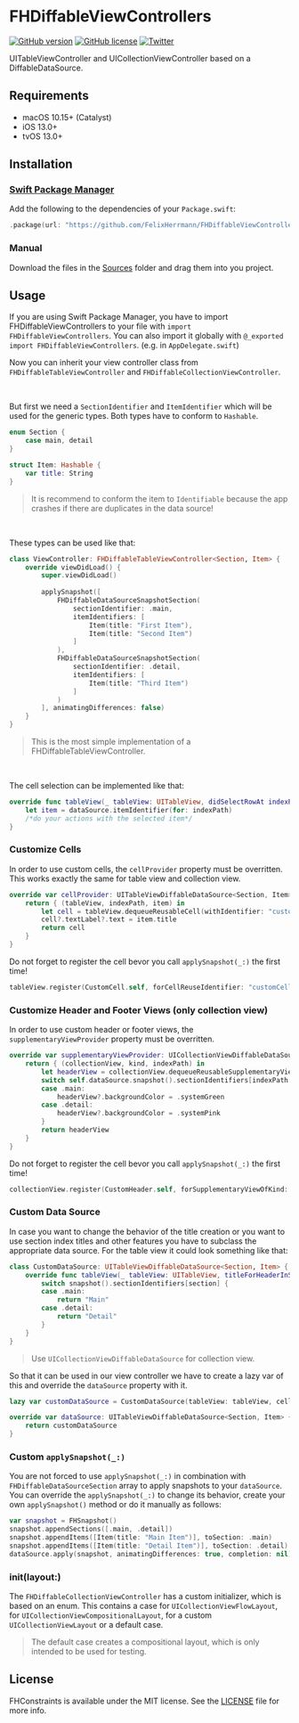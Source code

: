 # FHDiffableViewControllers

<p align="left">
<a href="https://github.com/FelixHerrmann/FHDiffableViewControllers/releases"><img alt="GitHub version" src="https://img.shields.io/github/v/release/FelixHerrmann/FHDiffableViewControllers"></a>
<a href="https://github.com/FelixHerrmann/FHDiffableViewControllers/blob/master/LICENSE"><img alt="GitHub license" src="https://img.shields.io/github/license/FelixHerrmann/FHDiffableViewControllers"></a>
<a href="https://twitter.com/intent/tweet?text=Wow:&url=https%3A%2F%2Fgithub.com%2FFelixHerrmann%2FFHDiffableViewControllers"><img alt="Twitter" src="https://img.shields.io/twitter/url?style=social&url=https%3A%2F%2Fgithub.com%2FFelixHerrmann%2FFHDiffableViewControllers"></a>
</p>

UITableViewController and UICollectionViewController based on a DiffableDataSource.

## Requirements
- macOS 10.15+ (Catalyst)
- iOS 13.0+
- tvOS 13.0+

## Installation

### [Swift Package Manager](https://swift.org/package-manager/)

Add the following to the dependencies of your `Package.swift`:

```swift
.package(url: "https://github.com/FelixHerrmann/FHDiffableViewControllers", from: "x.x.x")
```

### Manual

Download the files in the [Sources](https://github.com/FelixHerrmann/FHDiffableViewControllers/tree/master/Sources) folder and drag them into you project.

## Usage

If you are using Swift Package Manager, you have to import FHDiffableViewControllers to your file with `import FHDiffableViewControllers`. You can also import it globally with `@_exported import FHDiffableViewControllers`. (e.g. in `AppDelegate.swift`)

Now you can inherit your view controller class from `FHDiffableTableViewController` and `FHDiffableCollectionViewController`. 

<br>

But first we need a `SectionIdentifier` and `ItemIdentifier` which will be used for the generic types. Both types have to conform to `Hashable`.

```swift
enum Section {
    case main, detail
}

struct Item: Hashable {
    var title: String
}
```
>It is recommend to conform the item to `Identifiable` because the app crashes if there are duplicates in the data source!

<br>

These types can be used like that:

```swift
class ViewController: FHDiffableTableViewController<Section, Item> {
    override viewDidLoad() {
        super.viewDidLoad()
        
        applySnapshot([
            FHDiffableDataSourceSnapshotSection(
                sectionIdentifier: .main,
                itemIdentifiers: [
                    Item(title: "First Item"),
                    Item(title: "Second Item")
                ]
            ),
            FHDiffableDataSourceSnapshotSection(
                sectionIdentifier: .detail,
                itemIdentifiers: [
                    Item(title: "Third Item")
                ]
            )
        ], animatingDifferences: false)
    }
}
```
>This is the most simple implementation of a FHDiffableTableViewController.

<br>

The cell selection can be implemented like that:

```swift
override func tableView(_ tableView: UITableView, didSelectRowAt indexPath: IndexPath) {
    let item = dataSource.itemIdentifier(for: indexPath)
    /*do your actions with the selected item*/
}
```

### Customize Cells

In order to use custom cells, the `cellProvider` property must be overritten. This works exactly the same for table view and collection view.

```swift
override var cellProvider: UITableViewDiffableDataSource<Section, Item>.CellProvider {
    return { (tableView, indexPath, item) in
        let cell = tableView.dequeueReusableCell(withIdentifier: "customCell", for: indexPath) as? CustomCell
        cell?.textLabel?.text = item.title
        return cell
    }
}
```

Do not forget to register the cell bevor you call `applySnapshot(_:)` the first time!

```swift 
tableView.register(CustomCell.self, forCellReuseIdentifier: "customCell")
```

### Customize Header and Footer Views (only collection view)

In order to use custom header or footer views, the `supplementaryViewProvider` property must be overritten.

```swift 
override var supplementaryViewProvider: UICollectionViewDiffableDataSource<Section, Item>.SupplementaryViewProvider? {
    return { (collectionView, kind, indexPath) in
        let headerView = collectionView.dequeueReusableSupplementaryView(ofKind: kind, withReuseIdentifier: "customHeader", for: indexPath) as? CustomHeader
        switch self.dataSource.snapshot().sectionIdentifiers[indexPath.section] {
        case .main:
            headerView?.backgroundColor = .systemGreen
        case .detail:
            headerView?.backgroundColor = .systemPink
        }
        return headerView
    }
}
```

Do not forget to register the cell bevor you call `applySnapshot(_:)` the first time!

```swift
collectionView.register(CustomHeader.self, forSupplementaryViewOfKind: UICollectionView.elementKindSectionHeader, withReuseIdentifier: "customHeader")
```

### Custom Data Source

In case you want to change the behavior of the title creation or you want to use section index titles and other features you have to subclass the appropriate data source. For the table view it could look something like that:

```swift
class CustomDataSource: UITableViewDiffableDataSource<Section, Item> {
    override func tableView(_ tableView: UITableView, titleForHeaderInSection section: Int) -> String? {
        switch snapshot().sectionIdentifiers[section] {
        case .main:
            return "Main"
        case .detail:
            return "Detail"
        }
    }
}
```

>Use `UICollectionViewDiffableDataSource` for collection view.

So that it can be used in our view controller we have to create a lazy var of this and override the `dataSource` property with it.

```swift
lazy var customDataSource = CustomDataSource(tableView: tableView, cellProvider: cellProvider)

override var dataSource: UITableViewDiffableDataSource<Section, Item> {
    return customDataSource
}
```

### Custom `applySnapshot(_:)`

You are not forced to use `applySnapshot(_:)` in combination with `FHDiffableDataSourceSection` array to apply snapshots to your `dataSource`. You can override the `applySnapshot(_:)` to change its behavior, create your own `applySnapshot()` method or do it manually as follows:

```swift
var snapshot = FHSnapshot()
snapshot.appendSections([.main, .detail])
snapshot.appendItems([Item(title: "Main Item")], toSection: .main)
snapshot.appendItems([Item(title: "Detail Item")], toSection: .detail)
dataSource.apply(snapshot, animatingDifferences: true, completion: nil)
```

### init(layout:)

The `FHDiffableCollectionViewController` has a custom initializer, which is based on an enum.
This contains a case for `UICollectionViewFlowLayout`, for `UICollectionViewCompositionalLayout`, for a custom `UICollectionViewLayout` or a default case.

>The default case creates a compositional layout, which is only intended to be used for testing.

## License

FHConstraints is available under the MIT license. See the [LICENSE](https://github.com/FelixHerrmann/FHDiffableViewControllers/blob/master/LICENSE) file for more info.
